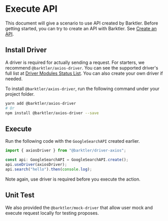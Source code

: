 # Execute API

This document will give a scenario to use API created by Barktler. Before getting started, you can try to create an API with Barktler. See [Create an API](./create-an-api.md).

## Install Driver

A driver is required for actually sending a request. For starters, we recommend `@barktler/axios-driver`. You can see the supported driver's full list at [Driver Modules Status List](../modules/driver.md). You can also create your own driver if needed.

To install `@barktler/axios-driver`, run the following command under your project folder.

```sh
yarn add @barktler/axios-driver
# Or
npm install @barktler/axios-driver --save
```

## Execute

Run the following code with the `GoogleSearchAPI` created earlier.

```ts
import { axiosDriver } from "@barktler/driver-axios";

const api: GoogleSearchAPI = GoogleSearchAPI.create();
api.useDriver(axiosDriver);
api.search("hello").then(console.log);
```

Note again, use driver is required before you execute the action.

## Unit Test

We also provided the `@barktler/mock-driver` that allow user mock and execute request locally for testing proposes.
